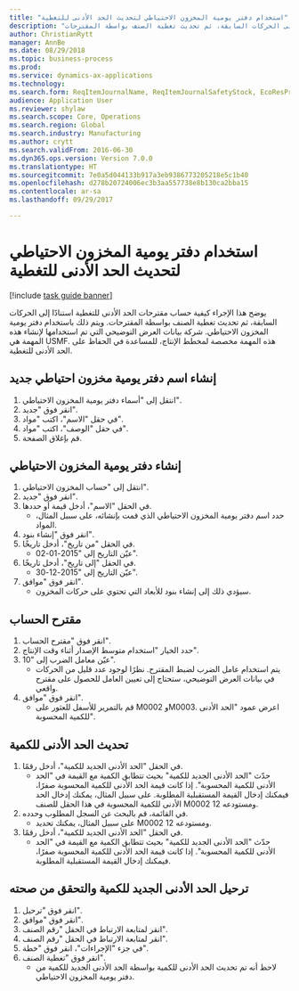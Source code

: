 ```yaml
--- 
title: "استخدام دفتر يومية المخزون الاحتياطي لتحديث الحد الأدنى للتغطية"
description: "يوضح هذا الإجراء كيفية حساب مقترحات الحد الأدنى للتغطية استنادًا إلى الحركات السابقة، ثم تحديث تغطية الصنف بواسطة المقترحات."
author: ChristianRytt
manager: AnnBe
ms.date: 08/29/2018
ms.topic: business-process
ms.prod: 
ms.service: dynamics-ax-applications
ms.technology: 
ms.search.form: ReqItemJournalName, ReqItemJournalSafetyStock, EcoResProductInformationDialog, EcoResProductDetailsExtended, ReqItemTable
audience: Application User
ms.reviewer: shylaw
ms.search.scope: Core, Operations
ms.search.region: Global
ms.search.industry: Manufacturing
ms.author: crytt
ms.search.validFrom: 2016-06-30
ms.dyn365.ops.version: Version 7.0.0
ms.translationtype: HT
ms.sourcegitcommit: 7e0a5d044133b917a3eb9386773205218e5c1b40
ms.openlocfilehash: d278b20724006ec3b3aa557738e8b130ca2bba15
ms.contentlocale: ar-sa
ms.lasthandoff: 09/29/2017

---
```

# <a name="use-the-safety-stock-journal-to-update-minimum-coverage"></a>استخدام دفتر يومية المخزون الاحتياطي لتحديث الحد الأدنى للتغطية

[!include [task guide banner](../../includes/task-guide-banner.md)]

يوضح هذا الإجراء كيفية حساب مقترحات الحد الأدنى للتغطية استنادًا إلى الحركات السابقة، ثم تحديث تغطية الصنف بواسطة المقترحات. ويتم ذلك باستخدام دفتر يومية المخزون الاحتياطي. شركة بيانات العرض التوضيحي التي تم استخدامها لإنشاء هذه المهمة هي USMF.‬ هذه المهمة مخصصة لمخطط الإنتاج، للمساعدة في الحفاظ على الحد الأدنى للتغطية.


## <a name="create-a-new-safety-stock-journal-name"></a>إنشاء اسم دفتر يومية مخزون احتياطي جديد
1. انتقل إلى "أسماء دفتر يومية المخزون الاحتياطي".
2. انقر فوق "جديد".
3. في حقل "الاسم"، اكتب "مواد".
4. في حقل "الوصف"، اكتب "مواد".
5. قم بإغلاق الصفحة.

## <a name="create-a-safety-stock-journal"></a>إنشاء دفتر يومية المخزون الاحتياطي
1. انتقل إلى "حساب المخزون الاحتياطي".
2. انقر فوق "جديد".
3. في الحقل "الاسم"، أدخل قيمة أو حددها.
    * حدد اسم دفتر يومية المخزون الاحتياطي الذي قمت بإنشائه، على سبيل المثال، المواد.  
4. انقر فوق "إنشاء بنود".
5. في الحقل "من تاريخ"، أدخل تاريخًا.
    * عيّن التاريخ إلى "2015-01-02".  
6. في الحقل "إلى تاريخ"، أدخل تاريخًا.
    * عيّن التاريخ إلى "2015-12-30".  
7. انقر فوق "موافق".
    * سيؤدي ذلك إلى إنشاء بنود للأبعاد التي تحتوي على حركات المخزون.  

## <a name="calculate-proposal"></a>مقترح الحساب
1. انقر فوق "مقترح الحساب".
2. حدد الخيار "استخدام متوسط الإصدار أثناء وقت الإنتاج".
3. عيّن معامل الضرب إلى "10".
    * يتم استخدام عامل الضرب لضبط المقترح. نظرًا لوجود عدد قليل من الحركات في بيانات العرض التوضيحي، ستحتاج إلى تعيين العامل للحصول على مقترح واقعي.  
4. انقر فوق "موافق".
    * قم بالتمرير للأسفل للعثور على M0002 وM0003. اعرض عمود "الحد الأدنى للكمية المحسوبة".   

## <a name="update-minimum-quantity"></a>تحديث الحد الأدنى للكمية
1. في الحقل "الحد الأدنى الجديد للكمية‬"، أدخل رقمًا.
    * حدّث "الحد الأدنى الجديد للكمية‬" بحيث تتطابق الكمية مع القيمة في "الحد الأدنى للكمية المحسوبة‬". إذا كانت قيمة الحد الأدنى للكمية المحسوبة‬ صفرًا، فيمكنك إدخال القيمة المستقبلية المطلوبة. على سبيل المثال، يمكنك إدخال الحد الأدنى للكمية المحسوبة‬ في هذا الحقل للصنف M0002 ومستودعه 12.  
2. في القائمة، قم بالبحث عن السجل المطلوب وحدده.
    * على سبيل المثال، يمكنك تحديد M0002 ومستودعه 12.  
3. في الحقل "الحد الأدنى الجديد للكمية‬"، أدخل رقمًا.
    * حدّث "الحد الأدنى الجديد للكمية‬" بحيث تتطابق الكمية مع القيمة في "الحد الأدنى للكمية المحسوبة‬". إذا كانت قيمة الحد الأدنى للكمية المحسوبة‬ صفرًا، فيمكنك إدخال القيمة المستقبلية المطلوبة.  

## <a name="post-the-new-minimum-quantity-and-validate-the-result"></a>ترحيل الحد الأدنى الجديد للكمية والتحقق من صحته
1. انقر فوق "ترحيل".
2. انقر فوق "موافق".
3. انقر لمتابعة الارتباط في الحقل "رقم الصنف".
4. انقر لمتابعة الارتباط في الحقل "رقم الصنف".
5. في جزء "الإجراءات"، انقر فوق "خطة".
6. انقر فوق "تغطية الصنف‬".
    * لاحظ أنه تم تحديث الحد الأدنى للكمية‬ بواسطة الحد الأدنى الجديد للكمية من دفتر يومية المخزون الاحتياطي.  


